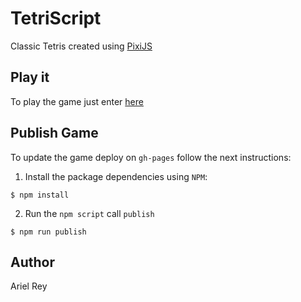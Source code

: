 # TetriScript

Classic Tetris created using [PixiJS](https://pixijs.io/)

## Play it

To play the game just enter [here](https://arielfr.github.io/tetriscript/)

## Publish Game

To update the game deploy on `gh-pages` follow the next instructions:

1. Install the package dependencies using `NPM`:

```
$ npm install
```

2. Run the `npm script` call `publish`

```
$ npm run publish
```

## Author

Ariel Rey
